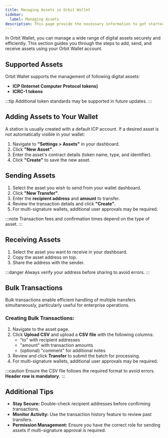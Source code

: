 ```yaml
---
title: Managing Assets in Orbit Wallet
sidebar:
  label: Managing Assets
description: This page provide the necessary information to get started with Orbit.
---
```


In Orbit Wallet, you can manage a wide range of digital assets securely and efficiently. This section guides you through the steps to add, send, and receive assets using your Orbit Wallet account.



## **Supported Assets**
Orbit Wallet supports the management of following digital assets:
- **ICP (Internet Computer Protocol tokens)**
- **ICRC-1 tokens**

:::tip
Additional token standards may be supported in future updates.
:::



## **Adding Assets to Your Wallet**
A station is usually created with a default ICP account. If a desired asset is not automatically visible in your wallet:
1. Navigate to **"Settings > Assets"** in your dashboard.
2. Click **"New Asset"**.
3. Enter the asset's contract details (token name, type, and identifier).
4. Click **"Create"** to save the new asset.



## **Sending Assets**
1. Select the asset you wish to send from your wallet dashboard.
2. Click **"New Transfer"**.
3. Enter the **recipient address** and **amount** to transfer.
4. Review the transaction details and click **"Create"**.
5. For multi-signature wallets, additional user approvals may be required.

:::note
Transaction fees and confirmation times depend on the type of asset.
:::



## **Receiving Assets**
1. Select the asset you want to receive in your dashboard.
2. Copy the asset address on top.
3. Share the address with the sender.

:::danger
Always verify your address before sharing to avoid errors.
:::



## **Bulk Transactions**
Bulk transactions enable efficient handling of multiple transfers simultaneously, particularly useful for enterprise operations.

### **Creating Bulk Transactions:**
1. Navigate to the asset page.
2. Click **Upload CSV** and upload a **CSV file** with the following columns:
    - "to" with recipient addresses
    - "amount" with transaction amounts
    - (optional) "comment" for additional notes
3. Review and click **Transfer** to submit the batch for processing.
4. For multi-signature wallets, additional user approvals may be required.

:::caution
Ensure the CSV file follows the required format to avoid errors. **Header row is mandatory**.
:::



## **Additional Tips**
- **Stay Secure:** Double-check recipient addresses before confirming transactions.
- **Monitor Activity:** Use the transaction history feature to review past transfers.
- **Permission Management:** Ensure you have the correct role for sending assets if multi-signature approval is required.
